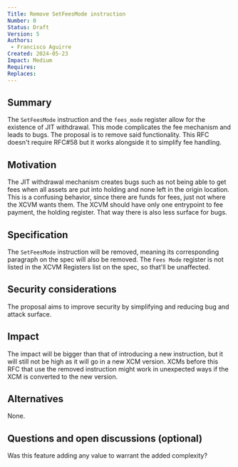 ```yaml
---
Title: Remove SetFeesMode instruction
Number: 0
Status: Draft
Version: 5
Authors:
 - Francisco Aguirre
Created: 2024-05-23
Impact: Medium
Requires:
Replaces:
---
```


## Summary

The `SetFeesMode` instruction and the `fees_mode` register allow for the existence of JIT withdrawal.
This mode complicates the fee mechanism and leads to bugs.
The proposal is to remove said functionality.
This RFC doesn't require RFC#58 but it works alongside it to simplify fee handling.

## Motivation

The JIT withdrawal mechanism creates bugs such as not being able to get fees when all assets are put into holding and none left in the origin location.
This is a confusing behavior, since there are funds for fees, just not where the XCVM wants them.
The XCVM should have only one entrypoint to fee payment, the holding register.
That way there is also less surface for bugs.

## Specification

The `SetFeesMode` instruction will be removed, meaning its corresponding paragraph on the spec will also be removed.
The `Fees Mode` register is not listed in the XCVM Registers list on the spec, so that'll be unaffected.

## Security considerations

The proposal aims to improve security by simplifying and reducing bug and attack surface.

## Impact

The impact will be bigger than that of introducing a new instruction, but it will still not be high as it will go in a new XCM version.
XCMs before this RFC that use the removed instruction might work in unexpected ways if the XCM is converted to the new version.

## Alternatives

None.

## Questions and open discussions (optional)

Was this feature adding any value to warrant the added complexity?
